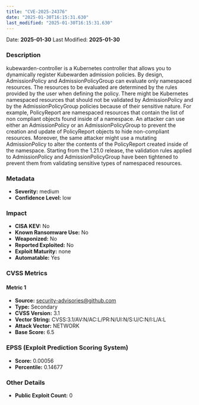 ```yaml
---
title: "CVE-2025-24376"
date: "2025-01-30T16:15:31.630"
last_modified: "2025-01-30T16:15:31.630"
---
```


Date: **2025-01-30** Last Modified: **2025-01-30**

### Description  
kubewarden-controller is a Kubernetes controller that allows you to dynamically register Kubewarden admission policies. By design, AdmissionPolicy and AdmissionPolicyGroup can evaluate only namespaced resources. The resources to be evaluated are determined by the rules provided by the user when defining the policy. There might be Kubernetes namespaced resources that should not be validated by AdmissionPolicy and by the AdmissionPolicyGroup policies because of their sensitive nature. For example, PolicyReport are namespaced resources that contain the list of non compliant objects found inside of a namespace. An attacker can use either an AdmissionPolicy or an AdmissionPolicyGroup to prevent the creation and update of PolicyReport objects to hide non-compliant resources. Moreover, the same attacker might use a mutating AdmissionPolicy to alter the contents of the PolicyReport created inside of the namespace. Starting from the 1.21.0 release, the validation rules applied to AdmissionPolicy and AdmissionPolicyGroup have been tightened to prevent them from validating sensitive types of namespaced resources.

### Metadata  
- **Severity:** medium
- **Confidence Level:** low

### Impact  
- **CISA KEV:** No
- **Known Ransomware Use:** No
- **Weaponized:** No
- **Reported Exploited:** No
- **Exploit Maturity:** none
- **Automatable:** Yes

### CVSS Metrics  

#### Metric 1
- **Source:** security-advisories@github.com
- **Type:** Secondary
- **CVSS Version:** 3.1
- **Vector String:** CVSS:3.1/AV:N/AC:L/PR:N/UI:N/S:U/C:N/I:L/A:L
- **Attack Vector:** NETWORK
- **Base Score:** 6.5


### EPSS (Exploit Prediction Scoring System)  
- **Score:** 0.00056
- **Percentile:** 0.14677

### Other Details  
- **Public Exploit Count:** 0
